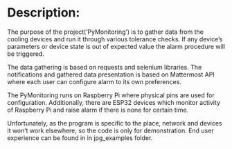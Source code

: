 # Description:
The purpose of the project(‘PyMonitoring’) is to gather data from the cooling devices and run it through various tolerance checks. If any device’s parameters or device state is out of expected value the alarm procedure will be triggered.

The data gathering is based on requests and selenium libraries. The notifications and gathered data presentation is based on Mattermost API where each user can configure alarm to its own preferences.

The PyMonitoring runs on Raspberry Pi where physical pins are used for configuration. Additionally, there are ESP32 devices which monitor activity of Raspberry Pi and raise alarm if there is none for certain time.

Unfortunately, as the program is specific to the place, network and devices it won’t work elsewhere, so the code is only for demonstration.
End user experience can be found in in jpg_examples folder.
